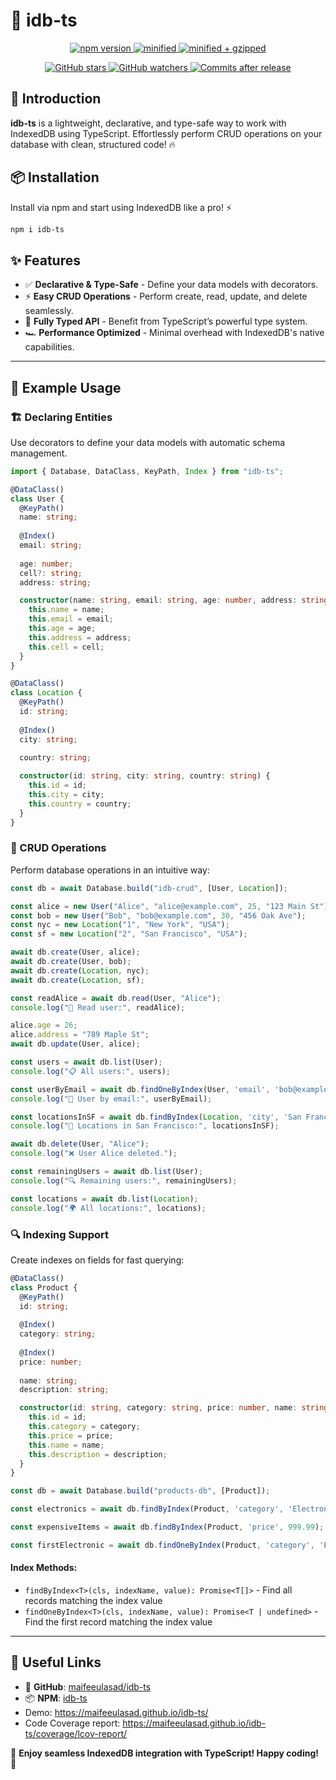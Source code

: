 # 🚀 idb-ts

<p align="center">
  <a href="https://www.npmjs.com/package/idb-ts">
    <img src="https://img.shields.io/npm/v/idb-ts.svg" alt="npm version">
  </a>
  <a href="https://badgen.net/bundlephobia/min/idb-ts">
    <img src="https://badgen.net/bundlephobia/min/idb-ts&cache-control=no-cache" alt="minified">
  </a>
  <a href="https://badgen.net/bundlephobia/minzip/idb-ts">
    <img src="https://badgen.net/bundlephobia/minzip/idb-ts&cache-control=no-cache" alt="minified + gzipped">
  </a>
</p>

<p align="center">
  <a href="https://github.com/maifeeulasad/idb-ts/stargazers">
    <img src="https://img.shields.io/github/stars/maifeeulasad/idb-ts" alt="GitHub stars">
  </a>
  <a href="https://github.com/maifeeulasad/idb-ts/watchers">
    <img src="https://img.shields.io/github/watchers/maifeeulasad/idb-ts" alt="GitHub watchers">
  </a>
  <a href="https://img.shields.io/github/commits-since/maifeeulasad/idb-ts/latest/main?include_prereleases">
    <img src="https://img.shields.io/github/commits-since/maifeeulasad/idb-ts/latest/main?include_prereleases" alt="Commits after release">
  </a>
</p>


## 📌 Introduction
**idb-ts** is a lightweight, declarative, and type-safe way to work with IndexedDB using TypeScript. Effortlessly perform CRUD operations on your database with clean, structured code! 🔥

## 📦 Installation
Install via npm and start using IndexedDB like a pro! ⚡
```sh
npm i idb-ts
```

## ✨ Features
- ✅ **Declarative & Type-Safe** - Define your data models with decorators.
- ⚡ **Easy CRUD Operations** - Perform create, read, update, and delete seamlessly.
- 🚀 **Fully Typed API** - Benefit from TypeScript’s powerful type system.
- 🏎️ **Performance Optimized** - Minimal overhead with IndexedDB's native capabilities.

---

## 📖 Example Usage

### 🏗️ Declaring Entities
Use decorators to define your data models with automatic schema management.

```typescript
import { Database, DataClass, KeyPath, Index } from "idb-ts";

@DataClass()
class User {
  @KeyPath()
  name: string;
  
  @Index()
  email: string;
  
  age: number;
  cell?: string;
  address: string;

  constructor(name: string, email: string, age: number, address: string, cell?: string) {
    this.name = name;
    this.email = email;
    this.age = age;
    this.address = address;
    this.cell = cell;
  }
}

@DataClass()
class Location {
  @KeyPath()
  id: string;
  
  @Index()
  city: string;
  
  country: string;

  constructor(id: string, city: string, country: string) {
    this.id = id;
    this.city = city;
    this.country = country;
  }
}
```

### 🔄 CRUD Operations
Perform database operations in an intuitive way:

```typescript
const db = await Database.build("idb-crud", [User, Location]);

const alice = new User("Alice", "alice@example.com", 25, "123 Main St");
const bob = new User("Bob", "bob@example.com", 30, "456 Oak Ave");
const nyc = new Location("1", "New York", "USA");
const sf = new Location("2", "San Francisco", "USA");

await db.create(User, alice);
await db.create(User, bob);
await db.create(Location, nyc);
await db.create(Location, sf);

const readAlice = await db.read(User, "Alice");
console.log("👤 Read user:", readAlice);

alice.age = 26;
alice.address = "789 Maple St";
await db.update(User, alice);

const users = await db.list(User);
console.log("📋 All users:", users);

const userByEmail = await db.findOneByIndex(User, 'email', 'bob@example.com');
console.log("🔎 User by email:", userByEmail);

const locationsInSF = await db.findByIndex(Location, 'city', 'San Francisco');
console.log("🌆 Locations in San Francisco:", locationsInSF);

await db.delete(User, "Alice");
console.log("❌ User Alice deleted.");

const remainingUsers = await db.list(User);
console.log("🔍 Remaining users:", remainingUsers);

const locations = await db.list(Location);
console.log("🌍 All locations:", locations);
```

### 🔍 Indexing Support
Create indexes on fields for fast querying:

```typescript
@DataClass()
class Product {
  @KeyPath()
  id: string;
  
  @Index()
  category: string;
  
  @Index()
  price: number;
  
  name: string;
  description: string;

  constructor(id: string, category: string, price: number, name: string, description: string) {
    this.id = id;
    this.category = category;
    this.price = price;
    this.name = name;
    this.description = description;
  }
}

const db = await Database.build("products-db", [Product]);

const electronics = await db.findByIndex(Product, 'category', 'Electronics');

const expensiveItems = await db.findByIndex(Product, 'price', 999.99);

const firstElectronic = await db.findOneByIndex(Product, 'category', 'Electronics');
```

#### Index Methods:
- `findByIndex<T>(cls, indexName, value): Promise<T[]>` - Find all records matching the index value
- `findOneByIndex<T>(cls, indexName, value): Promise<T | undefined>` - Find the first record matching the index value

---

## 🔗 Useful Links
- 📂 **GitHub**: [maifeeulasad/idb-ts](https://github.com/maifeeulasad/idb-ts)
- 📦 **NPM**: [idb-ts](https://www.npmjs.com/package/idb-ts)
- Demo: https://maifeeulasad.github.io/idb-ts/
- Code Coverage report: https://maifeeulasad.github.io/idb-ts/coverage/lcov-report/

🎉 **Enjoy seamless IndexedDB integration with TypeScript! Happy coding!** 🚀

